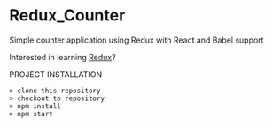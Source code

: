 # Redux_Counter
Simple counter application  using  Redux with React and Babel support

Interested in learning [Redux](https://www.udemy.com/react-redux/)?

PROJECT INSTALLATION

```
> clone this repository
> checkout to repository
> npm install
> npm start
```
